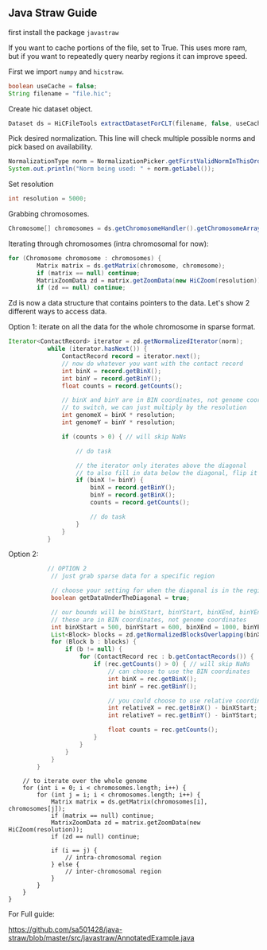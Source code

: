 
## Java Straw Guide

first install the package `javastraw`


If you want to cache portions of the file, set to True. This uses more ram, but if you want to repeatedly query nearby regions it can improve speed. 

First we import `numpy` and `hicstraw`.
```java
boolean useCache = false;
String filename = "file.hic";
```

Create hic dataset object.
```java
Dataset ds = HiCFileTools extractDatasetForCLT(filename, false, useCache, false);
```

Pick desired normalization. This line will check multiple possible norms and pick based on availability.

```java
NormalizationType norm = NormalizationPicker.getFirstValidNormInThisOrder(ds, new String[]{"KR", "SCALE", "VC", "VC_SQRT", "NONE"});
System.out.println("Norm being used: " + norm.getLabel());
```

Set resolution

```java
int resolution = 5000;
```

Grabbing chromosomes.
```java
Chromosome[] chromosomes = ds.getChromosomeHandler().getChromosomeArrayWithoutAllByAll();
```
Iterating through chromosomes (intra chromosomal for now):
```java
for (Chromosome chromosome : chromosomes) {
        Matrix matrix = ds.getMatrix(chromosome, chromosome);
        if (matrix == null) continue;
        MatrixZoomData zd = matrix.getZoomData(new HiCZoom(resolution));
        if (zd == null) continue;
```
Zd is now a data structure that contains pointers to the data. Let's show 2 different ways to access data.

Option 1:
 iterate on all the data for the whole chromosome in sparse format.
 ```java
 Iterator<ContactRecord> iterator = zd.getNormalizedIterator(norm);
            while (iterator.hasNext()) {
                ContactRecord record = iterator.next();
                // now do whatever you want with the contact record
                int binX = record.getBinX();
                int binY = record.getBinY();
                float counts = record.getCounts();

                // binX and binY are in BIN coordinates, not genome coordinates
                // to switch, we can just multiply by the resolution
                int genomeX = binX * resolution;
                int genomeY = binY * resolution;

                if (counts > 0) { // will skip NaNs

                    // do task

                    // the iterator only iterates above the diagonal
                    // to also fill in data below the diagonal, flip it
                    if (binX != binY) {
                        binX = record.getBinY();
                        binY = record.getBinX();
                        counts = record.getCounts();

                        // do task
                    }
                }
            }
```
Option 2:
```java
           // OPTION 2
            // just grab sparse data for a specific region

            // choose your setting for when the diagonal is in the region
            boolean getDataUnderTheDiagonal = true;

            // our bounds will be binXStart, binYStart, binXEnd, binYEnd
            // these are in BIN coordinates, not genome coordinates
            int binXStart = 500, binYStart = 600, binXEnd = 1000, binYEnd = 1200;
            List<Block> blocks = zd.getNormalizedBlocksOverlapping(binXStart, binYStart, binXEnd, binYEnd, norm, getDataUnderTheDiagonal);
            for (Block b : blocks) {
                if (b != null) {
                    for (ContactRecord rec : b.getContactRecords()) {
                        if (rec.getCounts() > 0) { // will skip NaNs
                            // can choose to use the BIN coordinates
                            int binX = rec.getBinX();
                            int binY = rec.getBinY();

                            // you could choose to use relative coordinates for the box given
                            int relativeX = rec.getBinX() - binXStart;
                            int relativeY = rec.getBinY() - binYStart;

                            float counts = rec.getCounts();
                        }
                    }
                }
            }
        }
```

        // to iterate over the whole genome
        for (int i = 0; i < chromosomes.length; i++) {
            for (int j = i; i < chromosomes.length; i++) {
                Matrix matrix = ds.getMatrix(chromosomes[i], chromosomes[j]);
                if (matrix == null) continue;
                MatrixZoomData zd = matrix.getZoomData(new HiCZoom(resolution));
                if (zd == null) continue;

                if (i == j) {
                    // intra-chromosomal region
                } else {
                    // inter-chromosomal region
                }
            }
        }
    }

For Full guide:

https://github.com/sa501428/java-straw/blob/master/src/javastraw/AnnotatedExample.java